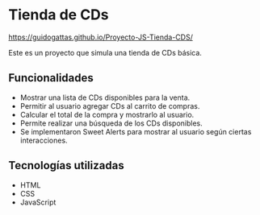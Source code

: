 # Tienda de CDs

https://guidogattas.github.io/Proyecto-JS-Tienda-CDS/

Este es un proyecto que simula una tienda de CDs básica.

## Funcionalidades

- Mostrar una lista de CDs disponibles para la venta.
- Permitir al usuario agregar CDs al carrito de compras.
- Calcular el total de la compra y mostrarlo al usuario.
- Permite realizar una búsqueda de los CDs disponibles.
- Se implementaron Sweet Alerts para mostrar al usuario según ciertas interacciones.

## Tecnologías utilizadas

- HTML
- CSS
- JavaScript

